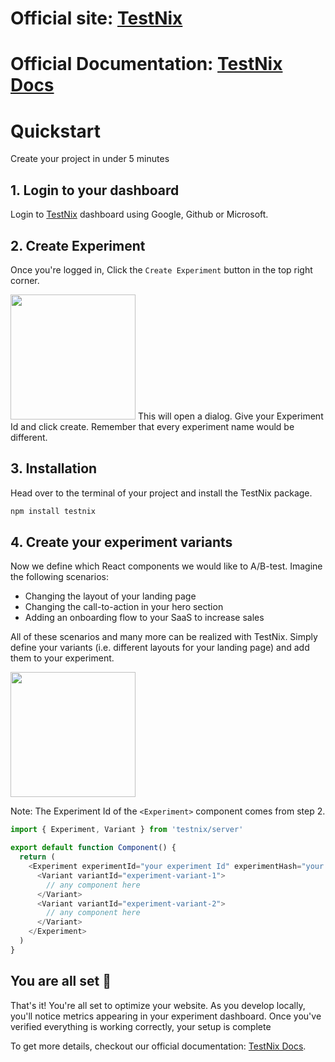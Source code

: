 # Official site: [TestNix](https://testnix.vercel.app/)

# Official Documentation: [TestNix Docs](https://testnix-docs.vercel.app)

# Quickstart
Create your project in under 5 minutes

## 1. Login to your dashboard
Login to [TestNix](https://testnix.vercel.app) dashboard using Google, Github or Microsoft.

## 2. Create Experiment
Once you're logged in, Click the ```Create Experiment``` button in the top right corner.

<img height="200" src="https://testnix.vercel.app/_next/image?url=%2Fdashboard-preview.png&w=1920&q=100" />
This will open a dialog. Give your Experiment Id and click create. Remember that every experiment name would be different.

## 3. Installation
Head over to the terminal of your project and install the TestNix package.
  ```bash copy
  npm install testnix
  ```

## 4. Create your experiment variants
Now we define which React components we would like to A/B-test. Imagine the following scenarios:

- Changing the layout of your landing page
- Changing the call-to-action in your hero section
- Adding an onboarding flow to your SaaS to increase sales

All of these scenarios and many more can be realized with TestNix. Simply define your variants (i.e. different layouts for your landing page) and add them to your experiment.

<img height="200" src="https://testnix.vercel.app/_next/image?url=%2Fexperiment-preview.png&w=1920&q=100" />

Note: The Experiment Id of the ```<Experiment>``` component comes from step 2.

```ts copy
import { Experiment, Variant } from 'testnix/server'

export default function Component() {
  return (
    <Experiment experimentId="your experiment Id" experimentHash="your experiment Hash">
      <Variant variantId="experiment-variant-1">
        // any component here
      </Variant>
      <Variant variantId="experiment-variant-2">
        // any component here
      </Variant>
    </Experiment>
  )
}
```

## You are all set 🎉

That's it! You're all set to optimize your website. As you develop locally, you'll notice metrics appearing in your experiment dashboard. Once you've verified everything is working correctly, your setup is complete

To get more details, checkout our official documentation: [TestNix Docs](https://testnix-docs.vercel.app).